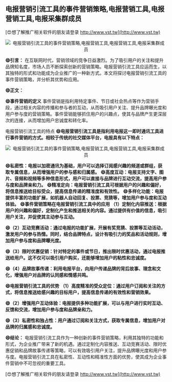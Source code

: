 ## **电报营销引流工具的事件营销策略,电报营销工具,电报营销工具,电报采集群成员**

[😍想了解推广相关软件的朋友请登录 http://www.vst.tw](http://www.vst.tw)

 <center><img src="https://vst.tw/MP4/tuiguang/png/5.png" alt="电报营销引流工具的事件营销策略,电报营销工具,电报营销工具,电报采集群成员"></center>

**😄引言：**
在互联网时代，营销领域的竞争日益激烈。为了吸引用户的关注和提升品牌知名度，市场人员不断探索创新的营销策略。电报营销引流工具应运而生，以其独特的形式和功能成为企业推广的一种新方式。本文将探讨电报营销引流工具的事件营销策略，并分析其优势和应用。

**😄正文：**

**😄事件营销的定义**
事件营销是指利用特定事件、节日或社会热点等作为营销手段，通过相关内容的传播和参与者的互动，从而吸引用户关注、提升品牌曝光度和用户参与度的营销策略。事件营销能够抓住用户的兴趣点，使其与品牌产生更深层次的连接，从而增加用户忠诚度和转化率。

电报营销引流工具的特点
**😄电报营销引流工具是指利用电报这一即时通讯工具进行事件营销的方式。相较于传统的社交媒体平台，电报具有以下特点：**

 <center><img src="https://vst.tw/MP4/tuiguang/png/7.png" alt="电报营销引流工具的事件营销策略,电报营销工具,电报营销工具,电报采集群成员"></center>

**😄私密性：电报以加密通讯为基础，用户可以选择订阅感兴趣的频道或群组，获取专属信息，从而增强用户的参与感和归属感。**
**😄高度互动：电报支持文字、图片、音频和视频等多种信息形式，用户可以直接与品牌进行互动交流，提高用户参与度和品牌亲和力。**
**😄精准定向：电报营销引流工具可根据用户的兴趣和偏好，将信息推送给目标受众，提高信息传递的精准度和有效性。**
**😄多样化功能：电报提供丰富的功能扩展，如机器人自动回复、投票、竞猜等，增加用户参与度和互动体验。**
**😄事件营销策略在电报营销引流工具中的应用 （1）定制化内容推送：根据用户的兴趣和偏好，定制化产生和推送相关的内容。通过提供有价值的信息，吸引用户关注，并促使其主动参与互动。**

**😄（2）互动竞赛活动：通过电报的功能扩展，开展有奖竞猜、投票等互动活动，激发用户的参与热情。同时，结合品牌特点，设计有吸引力的奖品和活动规则，增加用户参与度和品牌曝光度。**

**😄（3）限时优惠促销：针对特定的事件或节日，推出限时优惠活动，通过电报推送给用户。这不仅可以吸引用户购买，还能够增加用户的粘性和忠诚度。**

**😄（4）品牌故事传递：利用电报平台，向用户传递品牌的背后故事、理念和文化，增强用户对品牌的认同感和情感共鸣。**

**😄电报营销引流工具的优势 （1）高度精准的受众定位：通过用户订阅和关注的方式，将信息推送给感兴趣的目标用户，提高信息传递的有效性和营销效果。**

**😄（2）增强用户互动体验：电报提供多种功能扩展，可以与用户进行实时互动、反馈和交流，增加用户参与度和品牌亲和力。**

**😄（3）私密性和独占性：用户通过订阅和关注方式，获取专属信息，增加用户对品牌的归属感和忠诚度。**

**😄结论：**
电报营销引流工具作为一种创新的事件营销策略，利用其独特的功能和形式，为企业推广带来了新的机遇。通过定制化内容推送、互动竞赛活动、限时优惠促销和品牌故事传递等策略，可以有效吸引用户关注，提升品牌曝光度和用户参与度。电报营销引流工具在私密性、互动性和精准性方面的优势，使其成为企业事件营销中不可忽视的重要工具。

[😍想了解推广相关软件的朋友请登录 http://www.vst.tw](http://www.vst.tw)



